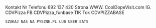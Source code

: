 Kontakt
	Nr Telefonu 692 137 420
	Strona WWW. CoolDopeVisit.com
	IG. CDVPizza 
	FB CDVPizza_funbase
	TIK Tok CDVPIZZABASE
	
	SZUKAJ NAS NA PYSZNE.PL LUB UBER EATS
	

